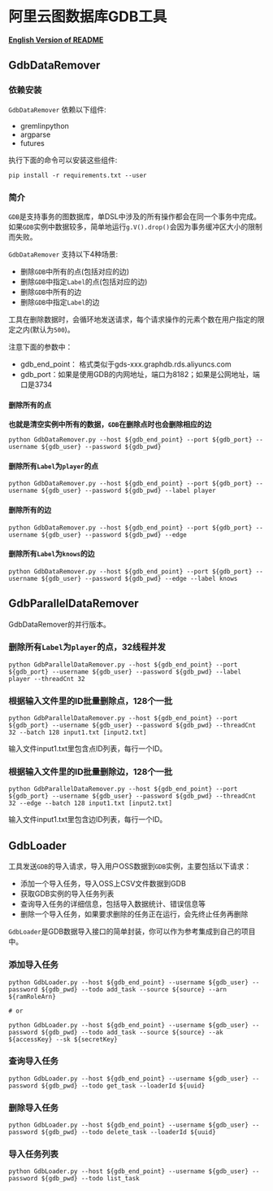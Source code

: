 # 阿里云图数据库GDB工具

[**English Version of README**](README.md)

## GdbDataRemover

### 依赖安装

`GdbDataRemover` 依赖以下组件:
- gremlinpython
- argparse
- futures

执行下面的命令可以安装这些组件:
```shell
pip install -r requirements.txt --user
```

### 简介

`GDB`是支持事务的图数据库，单DSL中涉及的所有操作都会在同一个事务中完成。如果`GDB`实例中数据较多，简单地运行`g.V().drop()`会因为事务缓冲区大小的限制而失败。

`GdbDataRemover` 支持以下4种场景:

- 删除`GDB`中所有的点(包括对应的边)
- 删除`GDB`中指定`Label`的点(包括对应的边)
- 删除`GDB`中所有的边
- 删除`GDB`中指定`Label`的边

工具在删除数据时，会循环地发送请求，每个请求操作的元素个数在用户指定的限定之内(默认为`500`)。

注意下面的参数中：

- gdb_end_point： 格式类似于gds-xxx.graphdb.rds.aliyuncs.com
- gdb_port：如果是使用GDB的内网地址，端口为8182；如果是公网地址，端口是3734


#### 删除所有的点

**也就是清空实例中所有的数据，`GDB`在删除点时也会删除相应的边**

```shell
python GdbDataRemover.py --host ${gdb_end_point} --port ${gdb_port} --username ${gdb_user} --password ${gdb_pwd}
```

#### 删除所有`Label`为`player`的点

```shell
python GdbDataRemover.py --host ${gdb_end_point} --port ${gdb_port} --username ${gdb_user} --password ${gdb_pwd} --label player
```

#### 删除所有的边

```shell
python GdbDataRemover.py --host ${gdb_end_point} --port ${gdb_port} --username ${gdb_user} --password ${gdb_pwd} --edge
```

#### 删除所有`Label`为`knows`的边

```shell
python GdbDataRemover.py --host ${gdb_end_point} --port ${gdb_port} --username ${gdb_user} --password ${gdb_pwd} --edge --label knows
```

## GdbParallelDataRemover

GdbDataRemover的并行版本。

### 删除所有`Label`为`player`的点，32线程并发

```shell
python GdbParallelDataRemover.py --host ${gdb_end_point} --port ${gdb_port} --username ${gdb_user} --password ${gdb_pwd} --label player --threadCnt 32
```

### 根据输入文件里的ID批量删除点，128个一批

```shell
python GdbParallelDataRemover.py --host ${gdb_end_point} --port ${gdb_port} --username ${gdb_user} --password ${gdb_pwd} --threadCnt 32 --batch 128 input1.txt [input2.txt]
```

输入文件input1.txt里包含点ID列表，每行一个ID。

### 根据输入文件里的ID批量删除边，128个一批

```shell
python GdbParallelDataRemover.py --host ${gdb_end_point} --port ${gdb_port} --username ${gdb_user} --password ${gdb_pwd} --threadCnt 32 --edge --batch 128 input1.txt [input2.txt]
```

输入文件input1.txt里包含边ID列表，每行一个ID。

## GdbLoader

工具发送`GDB`的导入请求，导入用户OSS数据到`GDB`实例，主要包括以下请求：

- 添加一个导入任务，导入OSS上CSV文件数据到GDB
- 获取GDB实例的导入任务列表
- 查询导入任务的详细信息，包括导入数据统计、错误信息等
- 删除一个导入任务，如果要求删除的任务正在运行，会先终止任务再删除

`GdbLoader`是GDB数据导入接口的简单封装，你可以作为参考集成到自己的项目中。

### 添加导入任务

```shell
python GdbLoader.py --host ${gdb_end_point} --username ${gdb_user} --password ${gdb_pwd} --todo add_task --source ${source} --arn ${ramRoleArn}

# or

python GdbLoader.py --host ${gdb_end_point} --username ${gdb_user} --password ${gdb_pwd} --todo add_task --source ${source} --ak ${accessKey} --sk ${secretKey}
```

### 查询导入任务

```shell
python GdbLoader.py --host ${gdb_end_point} --username ${gdb_user} --password ${gdb_pwd} --todo get_task --loaderId ${uuid}
```

### 删除导入任务

```shell
python GdbLoader.py --host ${gdb_end_point} --username ${gdb_user} --password ${gdb_pwd} --todo delete_task --loaderId ${uuid}
```

### 导入任务列表

```shell
python GdbLoader.py --host ${gdb_end_point} --username ${gdb_user} --password ${gdb_pwd} --todo list_task
```

